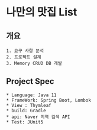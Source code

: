 # 나만의 맛집 List

## 개요
    1. 요구 사항 분석
    2. 프로젝트 설계
    3. Memory CRUD DB 개발

## Project Spec
    * Language: Java 11
    * FrameWork: Spring Boot, Lombok
    * View : Thymleaf
    * build: Gradle
    * api: Naver 지역 검색 API
    * Test: JUnit5